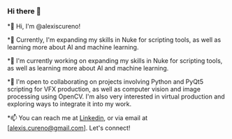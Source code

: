 ### Hi there 👋

*👋 Hi, I'm @alexiscureno!

*👀  Currently, I'm expanding my skills in Nuke for scripting tools, as well as learning more about AI and machine learning.

*🌱 I'm currently working on expanding my skills in Nuke for scripting tools, as well as learning more about AI and machine learning.

*💞️ I'm open to collaborating on projects involving Python and PyQt5 scripting for VFX production, as well as computer vision and image processing using OpenCV. I'm also very interested in virtual production and exploring ways to integrate it into my work.

*📫 You can reach me at [Linkedin](https://www.linkedin.com/in/alexis-cureno-77600/), or via email at [alexis.cureno@gmail.com]. Let's connect!
